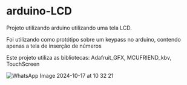 # arduino-LCD
Projeto utilizando arduino utilizando uma tela LCD.

Foi utilizando como protótipo sobre um keypass no arduino, contendo apenas a tela de inserção de números

Este projeto utiliza as bibliotecas: Adafruit_GFX, MCUFRIEND_kbv, TouchScreen

![WhatsApp Image 2024-10-17 at 10 32 21](https://github.com/user-attachments/assets/c771a422-581b-4f21-a859-011edd59f69a)
